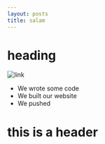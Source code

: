 ```yaml
---
layout: posts
title: salam
---
```

# heading
![link](https://www.google.com/url?sa=i&url=https%3A%2F%2Ftopnop.info%2F%25D8%25A7%25DA%25AF%25D8%25B1-%25D8%25A8%25D8%25A7-%25D9%2585%25D8%25A7%25D9%2587-%25D8%25A2%25D8%25B3%25D9%2585%25D8%25A7%25D9%2586-%25D8%25AD%25D8%25B1%25D9%2581-%25D8%25A8%25D8%25B2%25D9%2586%25DB%258C-%25D8%25A8%25D9%2587-%25D8%25A7%25D9%2588-%25DA%2586%25D9%2587-%25D9%2585%25DB%258C%25DA%25AF%25D9%2588%25DB%258C%2F&psig=AOvVaw01PAMSWgHX1AtxrsYTx3cz&ust=1731428242943000&source=images&cd=vfe&opi=89978449&ved=0CBQQjRxqFwoTCLjHrpLX1IkDFQAAAAAdAAAAABAQ)
- We wrote some code
- We built our website
- We pushed

# this is a header
